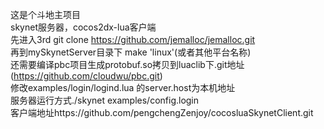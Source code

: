 这是个斗地主项目  
skynet服务器，cocos2dx-lua客户端  
先进入3rd git clone https://github.com/jemalloc/jemalloc.git  
再到mySkynetServer目录下 make 'linux'(或者其他平台名称)  
还需要编译pbc项目生成protobuf.so拷贝到luaclib下.git地址(https://github.com/cloudwu/pbc.git)  
修改examples/login/logind.lua 的server.host为本机地址  
服务器运行方式./skynet examples/config.login  
客户端地址https://github.com/pengchengZenjoy/cocosluaSkynetClient.git  